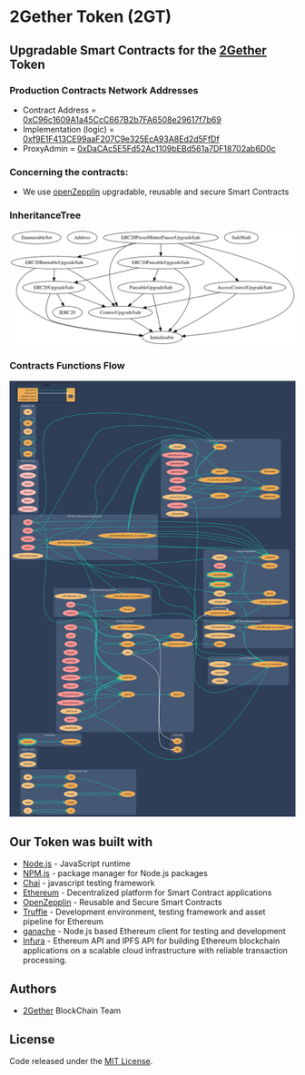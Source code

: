 # 2Gether Token (2GT)

## Upgradable Smart Contracts for the [2Gether](https://www.2gether.global/) Token


### Production Contracts Network Addresses

* Contract Address = [0xC96c1609A1a45CcC667B2b7FA6508e29617f7b69](https://etherscan.io/address/0xC96c1609A1a45CcC667B2b7FA6508e29617f7b69)
* Implementation (logic) = [0xf9E1F413CE99aaF207C9e325EcA93A8Ed2d5FfDf](https://etherscan.io/address/0xf9E1F413CE99aaF207C9e325EcA93A8Ed2d5FfDf)
* ProxyAdmin = [0xDaCAc5E5Fd52Ac1109bEBd561a7DF18702ab6D0c](https://etherscan.io/address/0xDaCAc5E5Fd52Ac1109bEBd561a7DF18702ab6D0c)


### Concerning the contracts:
* We use [openZepplin](https://openzeppelin.com/) upgradable, reusable and secure Smart Contracts 

### InheritanceTree
<img src="./inheritanceTree/inheritanceTree.png">

### Contracts Functions Flow
<img src="./inheritanceTree/graphContract.png">


## Our Token was built with
* [Node.js](https://nodejs.org/en/) - JavaScript runtime 
* [NPM.js](https://www.npmjs.com/) - package manager for Node.js packages
* [Chai](https://chaijs.com/) - javascript testing framework
* [Ethereum](https://www.ethereum.org/) - Decentralized platform for Smart Contract applications 
* [OpenZepplin](https://github.com/OpenZeppelin/zeppelin-solidity) - Reusable and Secure Smart Contracts 
* [Truffle](https://github.com/trufflesuite/truffle) -  Development environment, testing framework and asset pipeline for Ethereum
* [ganache](https://github.com/trufflesuite/ganache-cli) - Node.js based Ethereum client for testing and development
* [Infura](https://infura.io/) - Ethereum API and IPFS API for building Ethereum blockchain applications on a scalable cloud infrastructure with reliable transaction processing.

## Authors

* [2Gether](https://www.2gether.global/) BlockChain Team

## License
Code released under the [MIT License](LICENSE.md).
